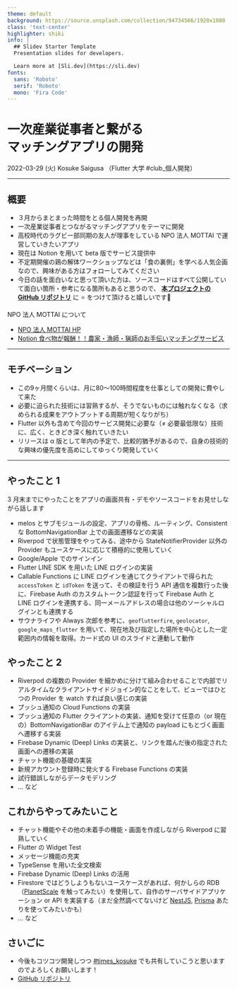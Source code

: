 ```yaml
---
theme: default
background: https://source.unsplash.com/collection/94734566/1920x1080
class: 'text-center'
highlighter: shiki
info: |
  ## Slidev Starter Template
  Presentation slides for developers.

  Learn more at [Sli.dev](https://sli.dev)
fonts:
  sans: 'Roboto'
  serif: 'Roboto'
  mono: 'Fira Code'
---
```


# 一次産業従事者と繋がる<br>マッチングアプリの開発

2022-03-29 (火) Kosuke Saigusa （Flutter 大学 #club_個人開発）

<div class="abs-br m-6 flex gap-2">
  <a href="https://github.com/KosukeSaigusa/mottai-flutter-app" target="_blank" alt="GitHub"
    class="text-xl icon-btn opacity-50 !border-none !hover:text-white">
    <carbon-logo-github />
  </a>
</div>

---

## 概要

- ３月からまとまった時間をとる個人開発を再開
- 一次産業従事者とつながるマッチングアプリをテーマに開発
- 高校時代のラグビー部同期の友人が理事をしている NPO 法人 MOTTAI で運営していきたいアプリ
- 現在は Notion を用いて beta 版でサービス提供中
- 不定期開催の鶏の解体ワークショップなどは「食の裏側」を学べる人気企画なので、興味がある方はフォローしてみてください
- 今日の話を面白いなと思って頂いた方は、ソースコードはすべて公開していて面白い箇所・参考になる箇所もあると思うので、 [**本プロジェクトの GitHub リポジトリ**](https://github.com/KosukeSaigusa/mottai-flutter-app) に ⭐️ をつけて頂けると嬉しいです🙌

NPO 法人 MOTTAI について

- [NPO 法人 MOTTAI HP](https://npo-mottai.org)
- [Notion 食べ物が報酬！！農家・漁師・猟師のお手伝いマッチングサービス](https://npo-mottai.notion.site/npo-mottai/1fc8beacc6e143bbb80f34f071d59013)

---

## モチベーション

- この9ヶ月間くらいは、月に80〜100時間程度を仕事としての開発に費やして来た
- 必要に迫られた技術には習熟するが、そうでないものには触れなくなる（求められる成果をアウトプットする周期が短くなりがち）
- Flutter 以外も含めて今回のサービス開発に必要な（≠ 必要最低限な）技術に、広く、ときどき深く触れていきたい
- リリースは α 版として年内の予定で、比較的猶予があるので、自身の技術的な興味の優先度を高めにしてゆっくり開発していく

---

## やったこと 1

3 月末までにやったことをアプリの画面共有・デモやソースコードをお見せしながら話します

- melos とサブモジュールの設定、アプリの骨格、ルーティング、Consistent な BottomNavigationBar 上での画面遷移などの実装
- Riverpod で状態管理をやってみる、途中から StateNotifierProvider 以外の Provider もユースケースに応じて積極的に使用していく
- Google/Apple でのサインイン
- Flutter LINE SDK を用いた LINE ログインの実装
- Callable Functions に LINE ログインを通じてクライアントで得られた `accessToken` と `idToken` を送って、その検証を行う API 通信を複数行った後に、Firebase Auth のカスタムトークン認証を行って Firebase Auth と LINE ログインを連携する、同一メールアドレスの場合は他のソーシャルログインとも連携する
- サウナライフや Always 次郎を参考に、`geoflutterfire`, `geolocator`, `google_maps_flutter` を用いて、現在地及び指定した場所を中心とした一定範囲内の情報を取得。カード式の UI のスライドと連動して動作

## やったこと 2

- Riverpod の複数の Provider を細かめに分けて組み合わせることで内部でリアルタイムなクライアントサイドジョイン的なことをして、ビューではひとつの Provider を watch すれば良い感じの実装
- プッシュ通知の Cloud Functions の実装
- プッシュ通知の Flutter クライアントの実装、通知を受けて任意の（or 現在の）BottomNavigationBar のアイテム上で通知の payload にもとづく画面へ遷移する実装
- Firebase Dynamic (Deep) Links の実装と、リンクを踏んだ後の指定された画面への遷移の実装
- チャット機能の基礎の実装
- 新規アカウント登録時に発火する Firebase Functions の実装
- 試行錯誤しながらデータモデリング
- ... など

## これからやってみたいこと

- チャット機能やその他の未着手の機能・画面を作成しながら Riverpod に習熟していく
- Flutter の Widget Test
- メッセージ機能の充実
- TypeSense を用いた全文検索
- Firebase Dynamic (Deep) Links の活用
- Firestore ではどうしようもないユースケースがあれば、何かしらの RDB（[PlanetScale](https://planetscale.com/) を触ってみたい）を使用して、自作のサーバサイドアプリケーション or API を実装する（まだ全然調べてないけど [NestJS](https://nestjs.com/), [Prisma](https://www.prisma.io/) あたりを使ってみたいかも）
- ... など

## さいごに

- 今後もコツコツ開発しつつ [#times_kosuke](https://flutteruniv.slack.com/archives/C01B82Y27U4) でも共有していこうと思いますのでよろしくお願いします！
- [GitHub リポジトリ](https://github.com/KosukeSaigusa/mottai-flutter-app)
